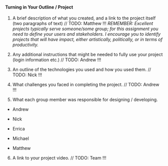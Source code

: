 #### Turning in Your Outline / Project
1. A brief description of what you created, and a link to the project itself (two paragraphs of text)
// TODO: Matthew !!!
*REMEMBER: Excellent projects typically serve someone/some group; for this assignment you need to define your users and stakeholders. I encourage you to identify projects that will have impact, either artistically, politically, or in terms of productivity.*

2. Any additional instructions that might be needed to fully use your project (login information etc.)
// TODO: Andrew !!!

3. An outline of the technologies you used and how you used them.
// TODO: Nick !!!

4. What challenges you faced in completing the project.
// TODO: Andrew !!!

5. What each group member was responsible for designing / developing.
- Andrew

- Nick

- Errica

- Michael

- Matthew

6. A link to your project video.
// TODO: Team !!!
